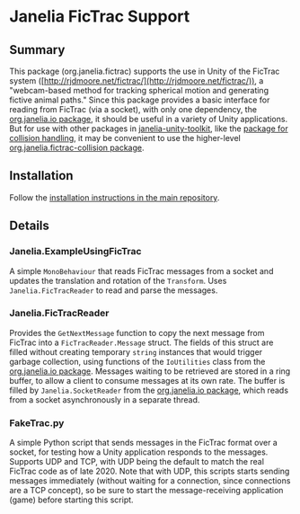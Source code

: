 # Janelia FicTrac Support

## Summary

This package (org.janelia.fictrac) supports the use in Unity of the FicTrac system ([http://rjdmoore.net/fictrac/](http://rjdmoore.net/fictrac/)), a "webcam-based method for tracking spherical motion and generating fictive animal paths."  Since this package provides a basic interface for reading from FicTrac (via a socket), with only one dependency, the [org.janelia.io package](https://github.com/JaneliaSciComp/janelia-unity-toolkit/tree/master/org.janelia.io), it should be useful in a variety of Unity applications.  But for use with other packages in [janelia-unity-toolkit](https://github.com/JaneliaSciComp/janelia-unity-toolkit), like the [package for collision handling](https://github.com/JaneliaSciComp/janelia-unity-toolkit/tree/master/org.janelia.collision-handling), it may be convenient to use the higher-level [org.janelia.fictrac-collision package](https://github.com/JaneliaSciComp/janelia-unity-toolkit/tree/master/org.janelia.fictrac-collision).

## Installation

Follow the [installation instructions in the main repository](https://github.com/JaneliaSciComp/janelia-unity-toolkit/blob/master/README.md#installation).

## Details

### Janelia.ExampleUsingFicTrac

A simple `MonoBehaviour` that reads FicTrac messages from a socket and updates the translation and rotation of the `Transform`.  Uses `Janelia.FicTracReader` to read and parse the messages.

### Janelia.FicTracReader

Provides the `GetNextMessage` function to copy the next message from FicTrac into a `FicTracReader.Message` struct.  The fields of this struct are filled without creating temporary `string` instances that would trigger garbage collection, using functions of the `IoUtilities` class from the [org.janelia.io package](https://github.com/JaneliaSciComp/janelia-unity-toolkit/tree/master/org.janelia.io).  Messages waiting to be retrieved are stored in a ring buffer, to allow a client to consume messages at its own rate.  The buffer is filled by `Janelia.SocketReader` from the [org.janelia.io package](https://github.com/JaneliaSciComp/janelia-unity-toolkit/tree/master/org.janelia.io), which reads from a socket asynchronously in a separate thread.

### FakeTrac.py

A simple Python script that sends messages in the FicTrac format over a socket, for testing how a Unity application responds to the messages.  Supports UDP and TCP, with UDP being the default to match the real FicTrac code as of late 2020.  Note that with UDP, this scripts starts sending messages immediately (without waiting for a connection, since connections are a TCP concept), so be sure to start the message-receiving application (game) before starting this script.
